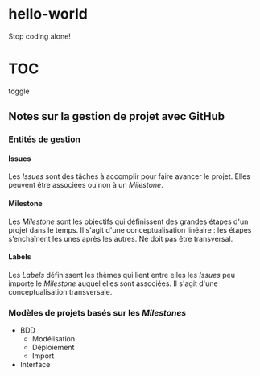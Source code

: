 # hello-world
Stop coding alone!

# TOC

toggle

## Notes sur la gestion de projet avec GitHub

### Entités de gestion

#### Issues
Les *Issues* sont des tâches à accomplir pour faire avancer le projet. Elles peuvent être associées ou non à un *Milestone*.

#### Milestone
Les *Milestone* sont les objectifs qui définissent des grandes étapes d'un projet dans le temps. Il s'agit d'une conceptualisation linéaire : les étapes s’enchaînent les unes après les autres. Ne doit pas être transversal.

#### Labels
Les *Labels* définissent les thèmes qui lient entre elles les *Issues* peu importe le *Milestone* auquel elles sont associées. Il s'agit d'une conceptualisation transversale.

### Modèles de projets basés sur les *Milestones*
- BDD
  - Modélisation
  - Déploiement
  - Import
- Interface
